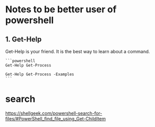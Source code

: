 # Notes to be better user of powershell   

## 1. Get-Help
Get-Help is your friend. It is the best way to learn about a command.
    
    ```powershell
    Get-Help Get-Process

    Get-Help Get-Process -Examples
    ```

# search
https://shellgeek.com/powershell-search-for-files/#PowerShell_find_file_using_Get-ChildItem
